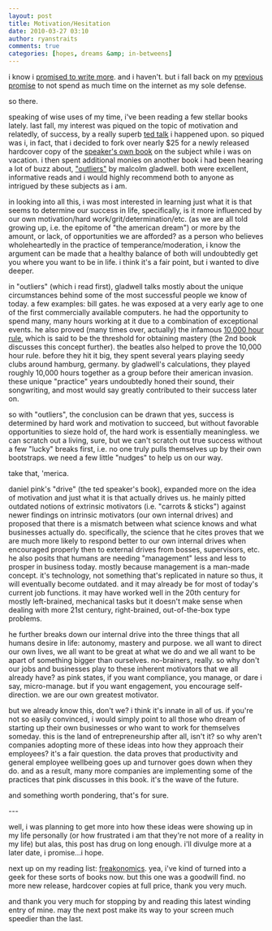 ```yaml
---
layout: post
title: Motivation/Hesitation
date: 2010-03-27 03:10
author: ryanstraits
comments: true
categories: [hopes, dreams &amp; in-betweens]
---
```

<p>i know i <a href="/blog/2010/2/23/social-lent-working.html" target="_blank">promised to write more</a>. and i haven't. but i fall back on my <a href="/blog/2009/10/29/less-netmore-gross.html" target="_blank">previous promise</a> to not spend as much time on the internet as my sole defense.</p>
<p>so there.</p>
<p>speaking of wise uses of my time, i've been reading a few stellar books lately. last fall, my interest was piqued on the topic of motivation and relatedly, of success, by a really superb <a href="http://www.ted.com/talks/dan_pink_on_motivation.html" target="_blank">ted talk</a> i happened upon. so piqued was i, in fact, that i decided to fork over nearly $25 for a newly released hardcover copy of the <a href="http://www.amazon.com/Drive-Surprising-Truth-About-Motivates/dp/1594488843/ref=sr_1_1?ie=UTF8&amp;s=books&amp;qid=1269310552&amp;sr=1-1" target="_blank">speaker's own book</a> on the subject while i was on vacation. i then spent additional monies on another book i had been hearing a lot of buzz about, <a href="http://www.amazon.com/Outliers-Story-Success-Malcolm-Gladwell/dp/0316017922/ref=sr_1_1?ie=UTF8&amp;s=books&amp;qid=1269309665&amp;sr=1-1" target="_blank">"outliers"</a> by malcolm gladwell. both were excellent, informative reads and i would highly recommend both to anyone as intrigued by these subjects as i am.</p>
<p>in looking into all this, i was most interested in learning just what it is that seems to determine our success in life, specifically, is it more influenced by our own motivation/hard work/grit/determination/etc. (as we are all told growing up, i.e. the epitome of "the american dream") or more by the amount, or lack, of opportunities we are afforded? as a person who believes wholeheartedly in the practice of temperance/moderation, i know the argument can be made that a healthy balance of both will undoubtedly get you where you want to be in life. i think it's a fair point, but i wanted to dive deeper.</p>
<p>in "outliers" (which i read first), gladwell talks mostly about the unique circumstances behind some of the most successful people we know of today. a few examples: bill gates. he was exposed at a very early age to one of the first commercially available computers. he had the opportunity to spend many, many hours working at it due to a combination of exceptional events. he also proved (many times over, actually) the infamous <a href="http://en.wikipedia.org/wiki/Outliers_(book)" target="_blank">10,000 hour rule</a>, which is said to be the threshold for obtaining mastery (the 2nd book discusses this concept further). the beatles also helped to prove the 10,000 hour rule. before they hit it big, they spent several years playing seedy clubs around hamburg, germany. by gladwell's calculations, they played roughly 10,000 hours together as a group before their american invasion. these unique "practice" years undoubtedly honed their sound, their songwriting, and most would say greatly contributed to their success later on.</p>
<p>so with "outliers", the conclusion can be drawn that yes, success is determined by hard work and motivation to succeed, but without favorable opportunities to sieze hold of, the hard work is essentially meaningless. we can scratch out a living, sure, but we can't scratch out true success without a few "lucky" breaks first, i.e. no one truly pulls themselves up by their own bootstraps. we need a few little "nudges" to help us on our way.</p>
<p>take that, 'merica.</p>
<p>daniel pink's "drive" (the ted speaker's book), expanded more on the idea of motivation and just what it is that actually drives us. he mainly pitted outdated notions of extrinsic motivators (i.e. "carrots &amp; sticks") against newer findings on intrinsic motivators (our own internal drives) and proposed that there is a mismatch between what science knows and what businesses actually do. specifically, the science that he cites proves that we are much more likely to respond better to our own internal drives when encouraged properly then to external drives from bosses, supervisors, etc. he also posits that humans are needing "management" less and less to prosper in business today. mostly because management is a man-made concept. it's technology, not something that's replicated in nature so thus, it will eventually become outdated. and it may already be for most of today's current job functions. it may have worked well in the 20th century for mostly left-brained, mechanical tasks but it doesn't make sense when dealing with more 21st century, right-brained, out-of-the-box type problems.</p>
<p>he further breaks down our internal drive into the three things that all humans desire in life: autonomy, mastery and purpose. we all want to direct our own lives, we all want to be great at what we do and we all want to be apart of something bigger than ourselves. no-brainers, really. so why don't our jobs and businesses play to these inherent motivators that we all already have? as pink states, if you want compliance, you manage, or dare i say, micro-manage. but if you want engagement, you encourage self-direction. we are our own greatest motivator.</p>
<p>but we already know this, don't we? i think it's innate in all of us. if you're not so easily convinced, i would simply point to all those who dream of starting up their own businesses or who want to work for themselves someday. this is the land of entrepreneurship after all, isn't it? so why aren't companies adopting more of these ideas into how they approach their employees? it's a fair question. the data proves that productivity and general employee wellbeing goes up and turnover goes down when they do. and as a result, many more companies are implementing some of the practices that pink discusses in this book. it's the wave of the future.</p>
<p>and something worth pondering, that's for sure.</p>
<p>---</p>
<p>well, i was planning to get more into how these ideas were showing up in my life personally (or how frustrated i am that they're not more of a reality in my life) but alas, this post has drug on long enough. i'll divulge more at a later date, i promise...i hope.</p>
<p>next up on my reading list:&nbsp;<a href="http://www.amazon.com/Freakonomics-Economist-Explores-Hidden-Everything/dp/006073132X" target="_blank">freakonomics</a>. yea, i've kind of turned into a geek for these sorts of books now. but this one was a goodwill find. no more new release, hardcover copies at full price, thank you very much.</p>
<p>and thank you very much for stopping by and reading this latest winding entry of mine. may the next post make its way to your screen much speedier than the last.</p>

